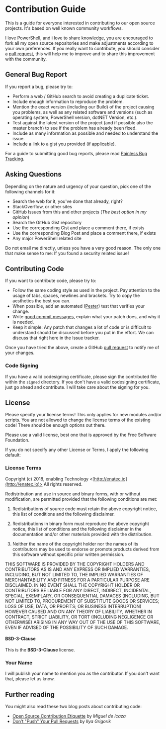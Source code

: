 # Contribution Guide

This is a guide for everyone interested in contributing to our open source projects. It's based on well known community workflows.

I love PowerShell, and i love to share knowledge, you are encouraged to fork all my open source repositories and make adjustments according to your own preferences. If you really want to contribute, you should consider a [pull request](https://github.com/jhochwald/PowerShell-collection/pulls), this will help me to improve and to share this improvement with the community.

## General Bug Report

If you report a bug, please try to:

- Perform a web / GitHub search to avoid creating a duplicate ticket.
- Include enough information to reproduce the problem.
- Mention the exact version (including our Build) of the project causing you problems, as well as any related software and versions (such as operating system, PowerShell version, dotNET Version, etc.).
- Test against the latest version of the project (and if possible also the master branch) to see if the problem has already been fixed.
- Include as many information as possible and needed to understand the issue.
- Include a link to a gist you provided (if applicable).

For a guide to submitting good bug reports, please read [Painless Bug Tracking](http://www.joelonsoftware.com/articles/fog0000000029.html).

## Asking Questions

Depending on the nature and urgency of your question, pick one of the following channels for it:

- Search the web for it, you've done that already, right?
- StackOverflow, or other sites
- GitHub Issues from this and other projects (_The best option in my opinion_)
- Search the GitHub Gist repository
- Use the corresponding Gist and place a comment there, if exists
- Use the corresponding Blog Post and place a comment there, if exists
- Any major PowerShell related site

Do not email me directly, unless you have a very good reason. The only one that make sense to me: If you found a security related issue!

## Contributing Code

If you want to contribute code, please try to:

- Follow the same coding style as used in the project. Pay attention to the usage of tabs, spaces, newlines and brackets. Try to copy the aesthetics the best you can.
- When possible, add an automated ([Pester](https://github.com/pester/Pester)) test that verifies your change.
- Write [good commit messages](http://tbaggery.com/2008/04/19/a-note-about-git-commit-messages.html), explain what your patch does, and why it is needed.
- Keep it simple: Any patch that changes a lot of code or is difficult to understand should be discussed before you put in the effort. We can discuss that right here in the Issue tracker.

Once you have tried the above, create a GitHub [pull request](https://github.com/jhochwald/PowerShell-collection/pulls) to notify me of your changes.

### Code Signing

If you have a valid codesigning certificate, please sign the contributed file within the `signed` directory.
If you don't have a valid codesigning certificate, just go ahead and contribute. I will take care about the signing for you.

## License

Please specify your license terms! This only applies for new modules and/or scripts. You are not allowed to change the license terms of the existing code! There should be enough options out there.

Please use a valid license, best one that is approved by the Free Software Foundation.

If you do not specify any other License or Terms, I apply the following default:

### License Terms

Copyright (c) 2018, enabling Technology <[http://enatec.io](http://enatec.io)>
All rights reserved.

Redistribution and use in source and binary forms, with or without modification, are permitted provided that the following conditions are met:

1. Redistributions of source code must retain the above copyright notice, this list of conditions and the following disclaimer.

2. Redistributions in binary form must reproduce the above copyright notice, this list of conditions and the following disclaimer in the documentation and/or other materials provided with the distribution.

3. Neither the name of the copyright holder nor the names of its contributors may be used to endorse or promote products derived from this software without specific prior written permission.

THIS SOFTWARE IS PROVIDED BY THE COPYRIGHT HOLDERS AND CONTRIBUTORS AS IS AND ANY EXPRESS OR IMPLIED WARRANTIES, INCLUDING, BUT NOT LIMITED TO, THE IMPLIED WARRANTIES OF MERCHANTABILITY AND FITNESS FOR A PARTICULAR PURPOSE ARE DISCLAIMED. IN NO EVENT SHALL THE COPYRIGHT HOLDER OR CONTRIBUTORS BE LIABLE FOR ANY DIRECT, INDIRECT, INCIDENTAL, SPECIAL, EXEMPLARY, OR CONSEQUENTIAL DAMAGES (INCLUDING, BUT NOT LIMITED TO, PROCUREMENT OF SUBSTITUTE GOODS OR SERVICES; LOSS OF USE, DATA, OR PROFITS; OR BUSINESS INTERRUPTION) HOWEVER CAUSED AND ON ANY THEORY OF LIABILITY, WHETHER IN CONTRACT, STRICT LIABILITY, OR TORT (INCLUDING NEGLIGENCE OR OTHERWISE) ARISING IN ANY WAY OUT OF THE USE OF THIS SOFTWARE, EVEN IF ADVISED OF THE POSSIBILITY OF SUCH DAMAGE.

#### BSD-3-Clause

This is the **BSD-3-Clause** license.

### Your Name

I will publish your name to mention you as the contributor. If you don't want that, please let us know.

## Further reading

You might also read these two blog posts about contributing code:

- [Open Source Contribution Etiquette](http://tirania.org/blog/archive/2010/Dec-31.html) by _Miguel de Icaza_
- [Don’t "Push" Your Pull Requests](https://www.igvita.com/2011/12/19/dont-push-your-pull-requests/) by _Ilya Grigorik_
